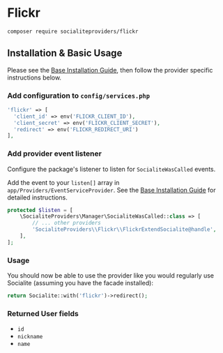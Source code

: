 # Flickr

```bash
composer require socialiteproviders/flickr
```

## Installation & Basic Usage

Please see the [Base Installation Guide](https://socialiteproviders.com/usage/), then follow the provider specific instructions below.

### Add configuration to `config/services.php`

```php
'flickr' => [    
  'client_id' => env('FLICKR_CLIENT_ID'),  
  'client_secret' => env('FLICKR_CLIENT_SECRET'),  
  'redirect' => env('FLICKR_REDIRECT_URI') 
],
```

### Add provider event listener

Configure the package's listener to listen for `SocialiteWasCalled` events.

Add the event to your `listen[]` array in `app/Providers/EventServiceProvider`. See the [Base Installation Guide](https://socialiteproviders.com/usage/) for detailed instructions.

```php
protected $listen = [
    \SocialiteProviders\Manager\SocialiteWasCalled::class => [
        // ... other providers
        'SocialiteProviders\\Flickr\\FlickrExtendSocialite@handle',
    ],
];
```

### Usage

You should now be able to use the provider like you would regularly use Socialite (assuming you have the facade installed):

```php
return Socialite::with('flickr')->redirect();
```

### Returned User fields

- ``id``
- ``nickname``
- ``name``
